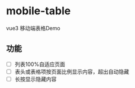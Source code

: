 # mobile-table
vue3 移动端表格Demo

## 功能

- [ ] 列表100%自适应页面
- [ ] 表头或表格项按页面比例显示内容，超出自动隐藏
- [ ] 长按显示隐藏内容
